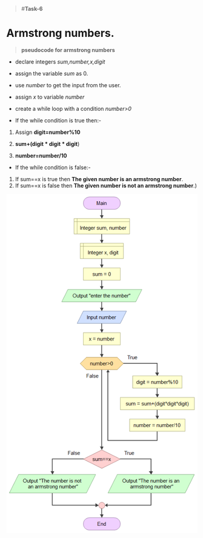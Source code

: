 >#**Task-6**
# **Armstrong numbers.**
>**pseudocode for armstrong numbers**
* declare integers *sum,number,x,digit*
* assign the variable *sum* as 0.
* use *number* to get the input from the user.

* assign *x* to variable *number*
* create a while loop with a condition *number>0*
* If the while condition is true then:- 
     
1. Assign **digit=number%10**
     
2. **sum+(digit * digit * digit**)
3. **number=number/10**

* If the while condition is false:-
1. If sum==x is true then **The given number is an armstrong number**.
2. If sum==x is false then **The given number is not an armstrong number**.)

![FLOWCHART](armstrongnumber.png)






